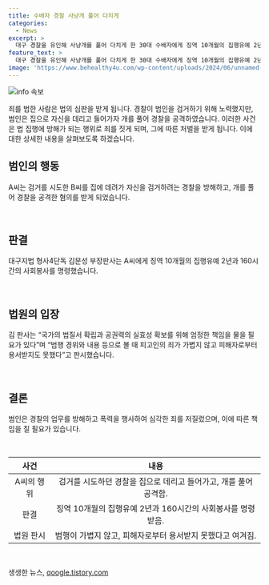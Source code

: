 ```yaml
---
title: 수배자 경찰 사냥개 풀어 다치게 
categories:
  - News
excerpt: >
  대구 경찰을 유인해 사냥개를 풀어 다치게 한 30대 수배자에게 징역 10개월의 집행유예 2년과 160시간의 사회봉사가 선고되었다. 3마리의 사냥개를 풀어 경찰을 공격한 죄로 기소된 A씨는 집행장을 고지한 뒤 사냥개를 풀어 경찰을 상해시켰다고 지목되었다. 대구지법 형사4단독 김문성 부장판사는 피고인의 범행을 엄중히 규탄하며, 사회 질서를 훼손한 피고인에게 가볍지 않은 처벌이 필요하다고 판시했다.
feature_text: >
  대구 경찰을 유인해 사냥개를 풀어 다치게 한 30대 수배자에게 징역 10개월의 집행유예 2년과 160시간의 사회봉사가 선고되었다. 3마리의 사냥개를 풀어 경찰을 공격한 죄로 기소된 A씨는 집행장을 고지한 뒤 사냥개를 풀어 경찰을 상해시켰다고 지목되었다. 대구지법 형사4단독 김문성 부장판사는 피고인의 범행을 엄중히 규탄하며, 사회 질서를 훼손한 피고인에게 가볍지 않은 처벌이 필요하다고 판시했다.
image: 'https://www.behealthy4u.com/wp-content/uploads/2024/06/unnamed-file.png'
---
```


<p><img src="https://www.behealthy4u.com/wp-content/uploads/2024/06/unnamed-file.png" alt="info 속보" /></p>

<p>죄를 범한 사람은 법의 심판을 받게 됩니다. 경찰이 범인을 검거하기 위해 노력했지만, 범인은 집으로 자신을 데리고 들어가자 개를 풀어 경찰을 공격하였습니다. 이러한 사건은 법 집행에 방해가 되는 행위로 죄를 짓게 되며, 그에 따른 처벌을 받게 됩니다. 이에 대한 상세한 내용을 살펴보도록 하겠습니다. </p>

<h2 data-ke-size="size26">범인의 행동</h2>

<p data-ke-size="size16">A씨는 검거를 시도한 B씨를 집에 데려가 자신을 검거하려는 경찰을 방해하고, 개를 풀어 경찰을 공격한 혐의를 받게 되었습니다.</p>

<p data-ke-size="size16">&nbsp;</p>

<h2 data-ke-size="size26">판결</h2>

<p data-ke-size="size16">대구지법 형사4단독 김문성 부장판사는 A씨에게 징역 10개월의 집행유예 2년과 160시간의 사회봉사를 명령했습니다.</p>

<p data-ke-size="size16">&nbsp;</p>

<h2 data-ke-size="size26">법원의 입장</h2>

<p data-ke-size="size16">김 판사는 “국가의 법질서 확립과 공권력의 실효성 확보를 위해 엄정한 책임을 물을 필요가 있다”며 “범행 경위와 내용 등으로 볼 때 피고인의 죄가 가볍지 않고 피해자로부터 용서받지도 못했다”고 판시했습니다.</p>

<p data-ke-size="size16">&nbsp;</p>

<h2 data-ke-size="size26">결론</h2>

<p data-ke-size="size16">범인은 경찰의 업무를 방해하고 폭력을 행사하여 심각한 죄를 저질렀으며, 이에 따른 책임을 질 필요가 있습니다.</p>

<p data-ke-size="size16">&nbsp;</p>

<table>
    <thead>
        <tr>
            <th style="text-align: center;">사건</th>
            <th style="text-align: center;">내용</th>
        </tr>
    </thead>
    <tbody>
        <tr>
            <td style="text-align: center;">A씨의 행위</td>
            <td style="text-align: center;">검거를 시도하던 경찰을 집으로 데리고 들어가고, 개를 풀어 공격함.</td>
        </tr>
        <tr>
            <td style="text-align: center;">판결</td>
            <td style="text-align: center;">징역 10개월의 집행유예 2년과 160시간의 사회봉사를 명령받음.</td>
        </tr>
        <tr>
            <td style="text-align: center;">법원 판시</td>
            <td style="text-align: center;">범행이 가볍지 않고, 피해자로부터 용서받지 못했다고 여겨짐.</td>
        </tr>
    </tbody>
</table>

<p data-ke-size="size16">&nbsp;</p>
생생한 뉴스, <a href="https://qoogle.tistory.com" rel="dofollow">qoogle.tistory.com</a>


